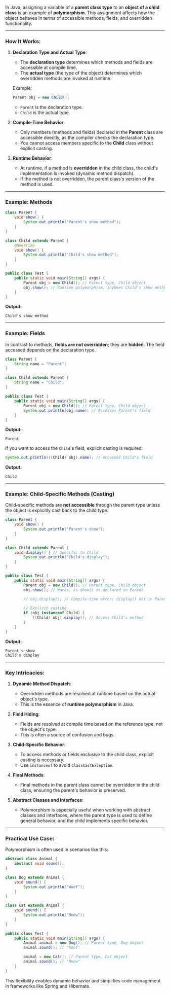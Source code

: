 In Java, assigning a variable of a **parent class type** to an **object of a child class** is an example of **polymorphism**. This assignment affects how the object behaves in terms of accessible methods, fields, and overridden functionality.

---

### How It Works:
1. **Declaration Type and Actual Type**:
   - The **declaration type** determines which methods and fields are accessible at compile time.
   - The **actual type** (the type of the object) determines which overridden methods are invoked at runtime.

   Example:
   ```java
   Parent obj = new Child();
   ```

   - `Parent` is the declaration type.
   - `Child` is the actual type.

2. **Compile-Time Behavior**:
   - Only members (methods and fields) declared in the **Parent** class are accessible directly, as the compiler checks the declaration type.
   - You cannot access members specific to the **Child** class without explicit casting.

3. **Runtime Behavior**:
   - At runtime, if a method is **overridden** in the child class, the child's implementation is invoked (dynamic method dispatch).
   - If the method is not overridden, the parent class's version of the method is used.

---

### Example: Methods
```java
class Parent {
    void show() {
        System.out.println("Parent's show method");
    }
}

class Child extends Parent {
    @Override
    void show() {
        System.out.println("Child's show method");
    }
}

public class Test {
    public static void main(String[] args) {
        Parent obj = new Child(); // Parent type, Child object
        obj.show(); // Runtime polymorphism, invokes Child's show method
    }
}
```
**Output:**
```
Child's show method
```

---

### Example: Fields
In contrast to methods, **fields are not overridden**; they are **hidden**. The field accessed depends on the declaration type.

```java
class Parent {
    String name = "Parent";
}

class Child extends Parent {
    String name = "Child";
}

public class Test {
    public static void main(String[] args) {
        Parent obj = new Child(); // Parent type, Child object
        System.out.println(obj.name); // Accesses Parent's field
    }
}
```
**Output:**
```
Parent
```

If you want to access the `Child`'s field, explicit casting is required:
```java
System.out.println(((Child) obj).name); // Accesses Child's field
```
**Output:**
```
Child
```

---

### Example: Child-Specific Methods (Casting)
Child-specific methods are **not accessible** through the parent type unless the object is explicitly cast back to the child type.

```java
class Parent {
    void show() {
        System.out.println("Parent's show");
    }
}

class Child extends Parent {
    void display() { // Specific to Child
        System.out.println("Child's display");
    }
}

public class Test {
    public static void main(String[] args) {
        Parent obj = new Child(); // Parent type, Child object
        obj.show(); // Works, as show() is declared in Parent

        // obj.display(); // Compile-time error: display() not in Parent

        // Explicit casting
        if (obj instanceof Child) {
            ((Child) obj).display(); // Access Child's method
        }
    }
}
```
**Output:**
```
Parent's show
Child's display
```

---

### Key Intricacies:
1. **Dynamic Method Dispatch**:
   - Overridden methods are resolved at runtime based on the actual object's type.
   - This is the essence of **runtime polymorphism** in Java.

2. **Field Hiding**:
   - Fields are resolved at compile time based on the reference type, not the object's type.
   - This is often a source of confusion and bugs.

3. **Child-Specific Behavior**:
   - To access methods or fields exclusive to the child class, explicit casting is necessary.
   - Use `instanceof` to avoid `ClassCastException`.

4. **Final Methods**:
   - Final methods in the parent class cannot be overridden in the child class, ensuring the parent's behavior is preserved.

5. **Abstract Classes and Interfaces**:
   - Polymorphism is especially useful when working with abstract classes and interfaces, where the parent type is used to define general behavior, and the child implements specific behavior.

---

### Practical Use Case:
Polymorphism is often used in scenarios like this:
```java
abstract class Animal {
    abstract void sound();
}

class Dog extends Animal {
    void sound() {
        System.out.println("Woof");
    }
}

class Cat extends Animal {
    void sound() {
        System.out.println("Meow");
    }
}

public class Test {
    public static void main(String[] args) {
        Animal animal = new Dog(); // Parent type, Dog object
        animal.sound(); // "Woof"

        animal = new Cat(); // Parent type, Cat object
        animal.sound(); // "Meow"
    }
}
```
This flexibility enables dynamic behavior and simplifies code management in frameworks like Spring and Hibernate.